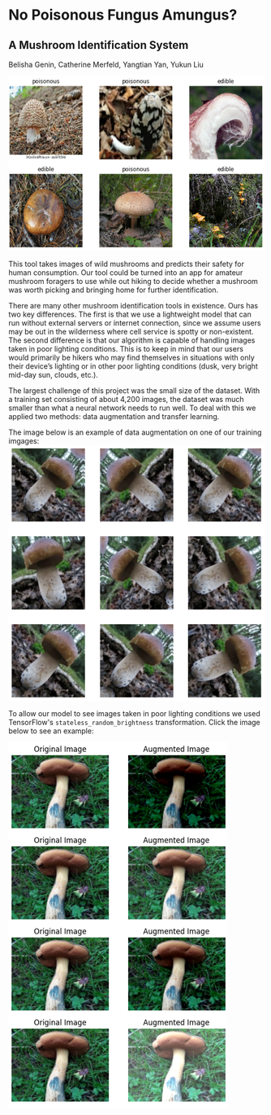 # No Poisonous Fungus Amungus?
## A Mushroom Identification System

Belisha Genin, Catherine Merfeld, Yangtian Yan, Yukun Liu

![](/presentation_images/data_vis.png?raw=true "Example Images")

This tool takes images of wild mushrooms and predicts their safety for human consumption. Our tool could be turned into an app for amateur mushroom foragers to use while out hiking to decide whether a mushroom was worth picking and bringing home for further identification.


There are many other mushroom identification tools in existence. Ours has two key differences. The first is that we use a lightweight model that can run without external servers or internet connection, since we assume users may be out in the wilderness where cell service is spotty or non-existent. The second difference is that our algorithm is capable of handling images taken in poor lighting conditions. This is to keep in mind that our users would primarily be hikers who may find themselves in situations with only their device’s lighting or in other poor lighting conditions (dusk, very bright mid-day sun, clouds, etc.).  


The largest challenge of this project was the small size of the dataset. With a training set consisting of about 4,200 images, the dataset was much smaller than what a neural network needs to run well. To deal with this we applied two methods: data augmentation and transfer learning.

The image below is an example of data augmentation on one of our training imgages:
![](/presentation_images/data_aug_layers.png?raw=true "Example Images")

To allow our model to see images taken in poor lighting conditions we used TensorFlow's `stateless_random_brightness` transformation. Click the image below to see an example:

![](/presentation_images/data_aug_lighting.png?raw=true "Example Images")

